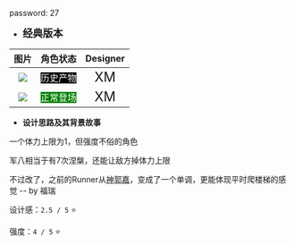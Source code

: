 password: 27

* **<font size="4">经典版本</font>**

|         图片          | 角色状态                                                                 |         Designer         |
|:-------------------:|----------------------------------------------------------------------|:------------------------:|
| ![](pic/52/old.png) | <font style="background: black" color = white size = "3">历史产物</font> | <font size="5">XM</font> |
| ![](pic/52/x52.png) | <font style="background: green" color = white size = "3">正常登场</font> | <font size="5">XM</font> |

* **设计思路及其背景故事**

一个体力上限为1，但强度不俗的角色

军八相当于有7次涅槃，还能让敌方掉体力上限

不过改了，之前的Runner从[神郭嘉](https://wiki.biligame.com/msgs/%E7%A5%9E%E9%83%AD%E5%98%89)，变成了一个单调，更能体现平时爬楼梯的感觉  -- by 福瑞

设计感：``2.5 / 5`` ⭐

强度：``4 / 5`` ⭐
